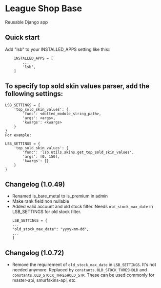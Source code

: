 # League Shop Base

Reusable Django app

## Quick start

Add "lsb" to your INSTALLED_APPS setting like this::

```
    INSTALLED_APPS = [
        ...
        'lsb',
    ]
```

## To specify top sold skin values parser, add the following settings:

```
LSB_SETTINGS = {
    'top_sold_skin_values': {
        'func': <dotted_module_string_path>,
        'args': <args>,
        'kwargs': <kwargs>
    }
}
For example:

LSB_SETTINGS = {
    'top_sold_skin_values': {
        'func': 'lsb.utils.skins.get_top_sold_skin_values',
        'args': [0, 150],
        'kwargs': {}
    }
}

```

## Changelog (1.0.49)

- Renamed is_bare_metal to is_premium in admin
- Make rank field non nullable
- Added valid account and old stock filter. Needs `old_stock_max_date` in LSB_SETTINGS for old stock filter.
  ```
  LSB_SETTINGS = {
  ...
  "old_stock_max_date": "yyyy-mm-dd",
  ...
  }
  ```

## Changelog (1.0.72)

- Remove the requirement of `old_stock_max_date` in `LSB_SETTINGS`. It's not needed anymore. Replaced by `constants.OLD_STOCK_THRESHOLD` and `constants.OLD_STOCK_THRESHOLD_STR`. These can be used commonly for master-api, smurfskins-api, etc.
